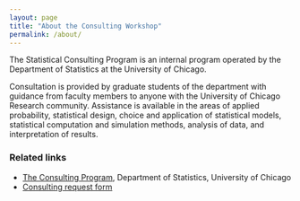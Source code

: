 ```yaml
---
layout: page
title: "About the Consulting Workshop"
permalink: /about/
---
```


The Statistical Consulting Program is an internal program operated by the Department of Statistics at the University of Chicago.

Consultation is provided by graduate students of the department with guidance from faculty members to anyone with the University of Chicago Research community.   Assistance is available in the areas of applied probability, statistical design, choice and application of statistical models, statistical computation and simulation methods, analysis of data, and interpretation of results. 

### Related links
* [The Consulting Program](https://stat.uchicago.edu/about/consulting/), Department of Statistics, University of Chicago
* [Consulting request form](https://stat.uchicago.edu/about/consulting/)

